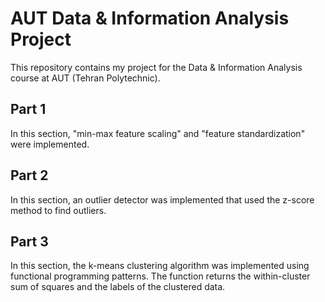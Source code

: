 # AUT Data & Information Analysis Project

This repository contains my project for the Data & Information Analysis course
at AUT (Tehran Polytechnic).

## Part 1

In this section, "min-max feature scaling" and "feature standardization" were
implemented.

## Part 2

In this section, an outlier detector was implemented that used the z-score
method to find outliers.

## Part 3

In this section, the k-means clustering algorithm was implemented using
functional programming patterns. The function returns the within-cluster sum of
squares and the labels of the clustered data.
